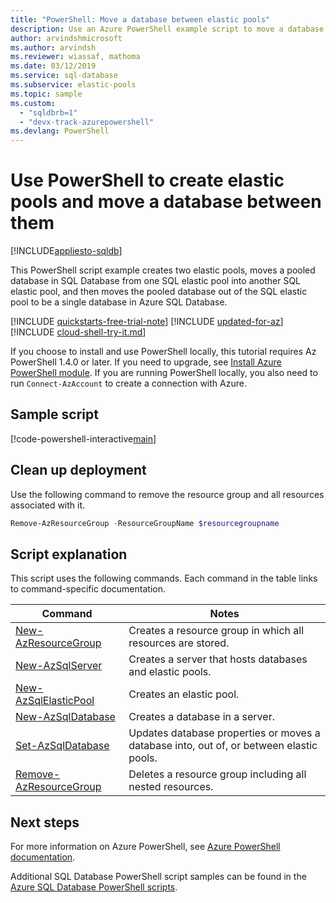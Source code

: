 ```yaml
---
title: "PowerShell: Move a database between elastic pools"
description: Use an Azure PowerShell example script to move a database in SQL Database between two elastic pools.
author: arvindshmicrosoft
ms.author: arvindsh
ms.reviewer: wiassaf, mathoma
ms.date: 03/12/2019
ms.service: sql-database
ms.subservice: elastic-pools
ms.topic: sample
ms.custom:
  - "sqldbrb=1"
  - "devx-track-azurepowershell"
ms.devlang: PowerShell
---
```


# Use PowerShell to create elastic pools and move a database between them

[!INCLUDE[appliesto-sqldb](../../includes/appliesto-sqldb.md)]

This PowerShell script example creates two elastic pools, moves a pooled database in SQL Database from one SQL elastic pool into another SQL elastic pool, and then moves the pooled database out of the SQL elastic pool to be a single database in Azure SQL Database.

[!INCLUDE [quickstarts-free-trial-note](../../includes/quickstarts-free-trial-note.md)]
[!INCLUDE [updated-for-az](../../includes/updated-for-az.md)]
[!INCLUDE [cloud-shell-try-it.md](../../includes/cloud-shell-try-it.md)]

If you choose to install and use PowerShell locally, this tutorial requires Az PowerShell 1.4.0 or later. If you need to upgrade, see [Install Azure PowerShell module](/powershell/azure/install-az-ps). If you are running PowerShell locally, you also need to run `Connect-AzAccount` to create a connection with Azure.

## Sample script

[!code-powershell-interactive[main](~/../powershell_scripts/sql-database/move-database-between-pools-and-standalone/move-database-between-pools-and-standalone.ps1?highlight=18-19 "Move a database between pools")]

## Clean up deployment

Use the following command to remove  the resource group and all resources associated with it.

```powershell
Remove-AzResourceGroup -ResourceGroupName $resourcegroupname
```

## Script explanation

This script uses the following commands. Each command in the table links to command-specific documentation.

| Command | Notes |
|---|---|
| [New-AzResourceGroup](/powershell/module/az.resources/new-azresourcegroup) | Creates a resource group in which all resources are stored. |
| [New-AzSqlServer](/powershell/module/az.sql/new-azsqlserver) | Creates a server that hosts databases and elastic pools. |
| [New-AzSqlElasticPool](/powershell/module/az.sql/new-azsqlelasticpool) | Creates an elastic pool. |
| [New-AzSqlDatabase](/powershell/module/az.sql/new-azsqldatabase) | Creates a database in a server. |
| [Set-AzSqlDatabase](/powershell/module/az.sql/set-azsqldatabase) | Updates database properties or moves a database into, out of, or between elastic pools. |
| [Remove-AzResourceGroup](/powershell/module/az.resources/remove-azresourcegroup) | Deletes a resource group including all nested resources. |


## Next steps

For more information on Azure PowerShell, see [Azure PowerShell documentation](/powershell/azure/).

Additional SQL Database PowerShell script samples can be found in the [Azure SQL Database PowerShell scripts](../powershell-script-content-guide.md).
